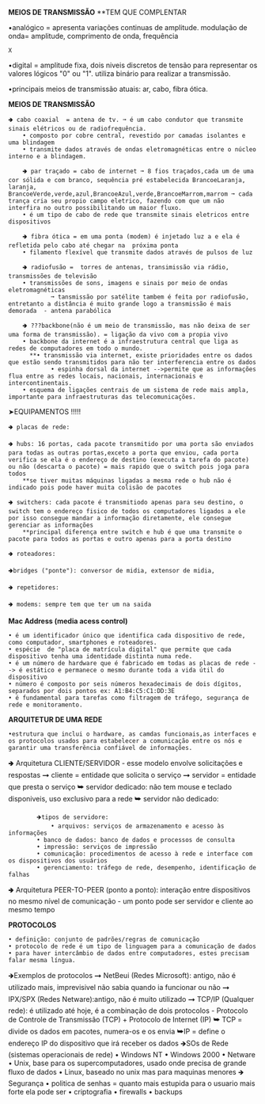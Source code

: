 **MEIOS DE TRANSMISSÃO**  **TEM QUE COMPLENTAR

•analógico = apresenta variações continuas de amplitude.  modulação de onda= amplitude, comprimento de onda, frequência 

    X 
    
•digital = amplitude fixa, dois niveis discretos de tensão para representar os valores lógicos "0" ou "1". utiliza binário para realizar a transmissão.

•principais meios de transmissão atuais: ar, cabo, fibra ótica.

**MEIOS DE TRANSMISSÃO**

	🢂 cabo coaxial  = antena de tv. ➞ é um cabo condutor que transmite sinais elétricos ou de radiofrequência.
		• composto por cobre central, revestido por camadas isolantes e uma blindagem
		• transmite dados através de ondas eletromagnéticas entre o núcleo interno e a blindagem.

        🢂 par traçado = cabo de internet ➞ 8 fios traçados,cada um de uma cor sólida e com branco, sequência pré estabelecida BrancoeLaranja, laranja, BrancoeVerde,verde,azul,BrancoeAzul,verde,BrancoeMarrom,marrom ➞ cada trança cria seu propio campo eletrico, fazendo com que um não interfira no outro possibilitando um maior fluxo.
		• é um tipo de cabo de rede que transmite sinais eletricos entre dispositivos

        🢂 fibra ótica = em uma ponta (modem) é injetado luz a e ela é refletida pelo cabo até chegar na  próxima ponta
		• filamento flexível que transmite dados através de pulsos de luz

        🢂 radiofusão =  torres de antenas, transimissão via rádio, transmissões de televisão
		• transmissões de sons, imagens e sinais por meio de ondas eletromagnéticas 
                ➞ tansmissão por satélite tambem é feita por radiofusão, entretanto a distância é muito grande logo a transmissão é mais demorada  - antena parabólica

        🢂 ???backbone(não é um meio de transmissão, mas não deixa de ser uma forma de transmissão). = ligação da vivo com a propia vivo
		• backbone da internet é a infraestrutura central que liga as redes de computadores em todo o mundo.
	      **• transmissão via internet, existe prioridades entre os dados que estão sendo transmitidos para não ter interferencia entre os dados
                • espinha dorsal da internet -->permite que as informações flua entre as redes locais, nacionais, internacionais e intercontinentais. 
		• esquema de ligações centrais de um sistema de rede mais ampla, importante para infraestruturas das telecomunicações.

➤EQUIPAMENTOS !!!!!

    🢂 placas de rede:

    🢂 hubs: 16 portas, cada pacote transmitido por uma porta são enviados para todas as outras portas,exceto a porta que enviou, cada porta verifica se ela é o endereço de destino (executa a tarefa do pacote) ou não (descarta o pacote) = mais rapido que o switch pois joga para todos 
        **se tiver muitas máquinas ligadas a mesma rede o hub não é indicado pois pode haver muita colisão de pacotes

    🢂 switchers: cada pacote é transmitiodo apenas para seu destino, o switch tem o endereço fisico de todos os computadores ligados a ele por isso consegue mandar a informação diretamente, ele consegue gerenciar as informações 
        **principal diferença entre switch e hub é que uma transmite o pacote para todos as portas e outro apenas para a porta destino

    🢂 roteadores: 

    🢂bridges ("ponte"): conversor de midia, extensor de midia, 
    
    🢂 repetidores:

    🢂 modems: sempre tem que ter um na saida

**Mac Address (media acess control)**

	• é um identificador único que identifica cada dispositivo de rede, como computador, smartphones e roteadores. 
	• espécie  de "placa de matrícula digital" que permite que cada dispositivo tenha uma identidade distinta numa rede. 
	• é um número de hardware que é fabricado em todas as placas de rede --> é estático e permanece o mesmo durante toda a vida útil do dispositivo
	• número é composto por seis números hexadecimais de dois dígitos, separados por dois pontos ex: A1:B4:C5:C1:DD:3E
	• é fundamental para tarefas como filtragem de tráfego, segurança de rede e monitoramento. 


**ARQUITETUR DE UMA REDE**

	•estrutura que inclui o hardware, as camdas funcionais,as interfaces e os protocolos usados para estabelecer a comunicação entre os nós e garantir uma transferência confiável de informações.

 🢂 Arquitetura CLIENTE/SERVIDOR - esse modelo envolve solicitações e respostas
	➞ cliente = entidade que solicita o serviço
    	➞ servidor = entidade que presta o serviço 
		➥ servidor dedicado: não tem mouse e teclado disponiveis, uso exclusivo para a rede
        	➥ servidor não dedicado: 

    		🡺tipos de servidore: 
    			• arquivos: serviços de armazenamento e acesso às informações
			• banco de dados: banco de dados e processos de consulta
			• impressão: serviços de impressão
			• comunicação: procedimentos de acesso à rede e interface com os dispositivos dos usuários
			• gerenciamento: tráfego de rede, desempenho, identificação de falhas

🢂 Arquitetura PEER-TO-PEER (ponto a ponto): interação entre dispositivos no mesmo nível de comunicação
    - um ponto pode ser servidor e cliente ao mesmo tempo

**PROTOCOLOS**   

	• definição: conjunto de padrões/regras de comunicação
	• protocolo de rede é um tipo de linguagem para a comunicação de dados
	• para haver intercâmbio de dados entre computadores, estes precisam falar mesma língua.
 🡺Exemplos de protocolos
	➞ NetBeui (Redes Microsoft): antigo, não é utilizado mais, imprevisivel não sabia quando ia funcionar ou não
	➞ IPX/SPX (Redes Netware):antigo, não é muito utilizado 
	➞ TCP/IP (Qualquer rede): é utilizado até hoje, é a combinação de dois protocolos - Protocolo de Controle de Transmissão (TCP) + Protocolo de Internet (IP)
 		➥ TCP = divide os dados em pacotes, numera-os e os envia
		➥IP = define o endereço IP do dispositivo que irá receber os dados
 🡺SOs de Rede (sistemas operacionais de rede)
	• Windows NT
	• Windows 2000
	• Netware
	• Unix, base para os supercomputadores, usado onde precisa de grande fluxo de dados
	• Linux, baseado no unix mas para maquinas menores
 🡺 Segurança
	• politica de senhas = quanto mais estupida para o usuario mais forte ela pode ser
	• criptografia 
	• firewalls
	• backups


